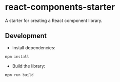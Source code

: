 # react-components-starter

A starter for creating a React component library.

## Development

- Install dependencies:

```bash
npm install
```

- Build the library:

```bash
npm run build
```

